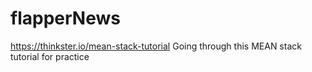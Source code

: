 # flapperNews

https://thinkster.io/mean-stack-tutorial
Going through this MEAN stack tutorial for practice
